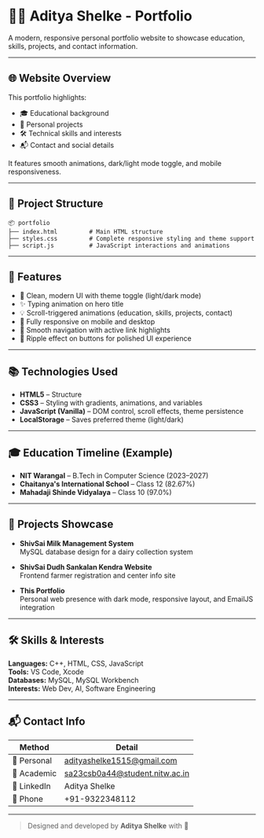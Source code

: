 # 👨‍💻 Aditya Shelke - Portfolio

A modern, responsive personal portfolio website to showcase education, skills, projects, and contact information.

---

## 🌐 Website Overview

This portfolio highlights:

- 🎓 Educational background
- 💼 Personal projects
- 🛠️ Technical skills and interests
- 📬 Contact and social details

It features smooth animations, dark/light mode toggle, and mobile responsiveness.

---

## 📁 Project Structure

```
📦 portfolio
├── index.html         # Main HTML structure
├── styles.css         # Complete responsive styling and theme support
├── script.js          # JavaScript interactions and animations
```

---

## 🚀 Features

- 🎨 Clean, modern UI with theme toggle (light/dark mode)
- ✨ Typing animation on hero title
- 💡 Scroll-triggered animations (education, skills, projects, contact)
- 📱 Fully responsive on mobile and desktop
- 🔗 Smooth navigation with active link highlights
- 💌 Ripple effect on buttons for polished UI experience

---

## 📚 Technologies Used

- **HTML5** – Structure
- **CSS3** – Styling with gradients, animations, and variables
- **JavaScript (Vanilla)** – DOM control, scroll effects, theme persistence
- **LocalStorage** – Saves preferred theme (light/dark)

---

## 🎓 Education Timeline (Example)

- **NIT Warangal** – B.Tech in Computer Science (2023–2027)
- **Chaitanya's International School** – Class 12 (82.67%)
- **Mahadaji Shinde Vidyalaya** – Class 10 (97.0%)

---

## 💼 Projects Showcase

- **ShivSai Milk Management System**  
  MySQL database design for a dairy collection system

- **ShivSai Dudh Sankalan Kendra Website**  
  Frontend farmer registration and center info site

- **This Portfolio**  
  Personal web presence with dark mode, responsive layout, and EmailJS integration

---

## 🛠️ Skills & Interests

**Languages:** C++, HTML, CSS, JavaScript  
**Tools:** VS Code, Xcode  
**Databases:** MySQL, MySQL Workbench  
**Interests:** Web Dev, AI, Software Engineering

---

## 📬 Contact Info

| Method        | Detail                                |
|---------------|----------------------------------------|
| 📧 Personal    | adityashelke1515@gmail.com             |
| 📧 Academic    | sa23csb0a44@student.nitw.ac.in         |
| 💼 LinkedIn    | Aditya Shelke                         |
| 📱 Phone       | +91-9322348112                        |

---

> Designed and developed by **Aditya Shelke** with 💙
